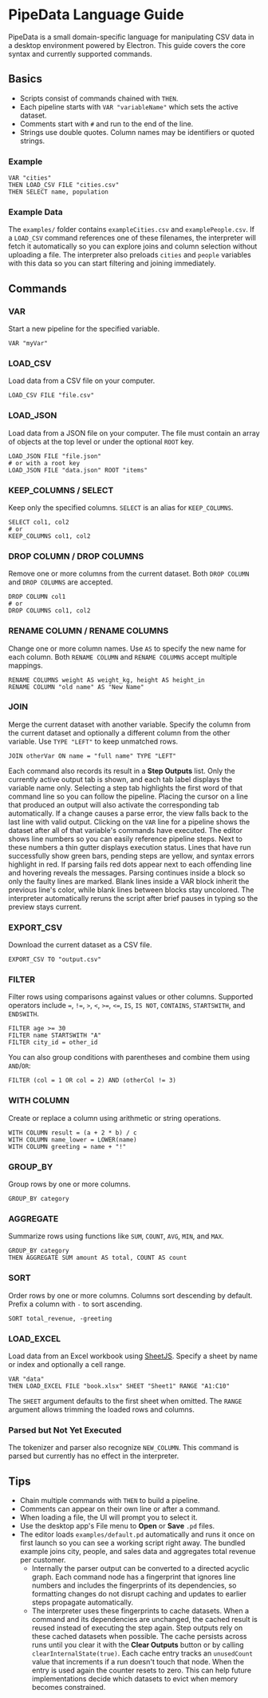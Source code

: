 # PipeData Language Guide

PipeData is a small domain-specific language for manipulating CSV data in a desktop environment powered by Electron.
This guide covers the core syntax and currently supported commands.

## Basics

- Scripts consist of commands chained with `THEN`.
- Each pipeline starts with `VAR "variableName"` which sets the active dataset.
- Comments start with `#` and run to the end of the line.
- Strings use double quotes. Column names may be identifiers or quoted strings.

### Example

```
VAR "cities"
THEN LOAD_CSV FILE "cities.csv"
THEN SELECT name, population
```

### Example Data
The `examples/` folder contains `exampleCities.csv` and `examplePeople.csv`.
If a `LOAD_CSV` command references one of these filenames, the interpreter will
fetch it automatically so you can explore joins and column selection without
uploading a file. The interpreter also preloads `cities` and `people` variables
with this data so you can start filtering and joining immediately.

## Commands

### VAR
Start a new pipeline for the specified variable.

```
VAR "myVar"
```

### LOAD_CSV
Load data from a CSV file on your computer.

```
LOAD_CSV FILE "file.csv"
```

### LOAD_JSON
Load data from a JSON file on your computer. The file must contain an array of objects at the top level or under the optional `ROOT` key.

```
LOAD_JSON FILE "file.json"
# or with a root key
LOAD_JSON FILE "data.json" ROOT "items"
```

### KEEP_COLUMNS / SELECT
Keep only the specified columns. `SELECT` is an alias for `KEEP_COLUMNS`.

```
SELECT col1, col2
# or
KEEP_COLUMNS col1, col2
```

### DROP COLUMN / DROP COLUMNS
Remove one or more columns from the current dataset. Both `DROP COLUMN` and
`DROP COLUMNS` are accepted.

```
DROP COLUMN col1
# or
DROP COLUMNS col1, col2
```

### RENAME COLUMN / RENAME COLUMNS
Change one or more column names. Use `AS` to specify the new name for each column. Both `RENAME COLUMN` and `RENAME COLUMNS` accept multiple mappings.

```
RENAME COLUMNS weight AS weight_kg, height AS height_in
RENAME COLUMN "old name" AS "New Name"
```

### JOIN
Merge the current dataset with another variable. Specify the column from the current dataset and optionally a different column from the other variable. Use `TYPE "LEFT"` to keep unmatched rows.

```
JOIN otherVar ON name = "full name" TYPE "LEFT"
```

Each command also records its result in a **Step Outputs** list. Only the
currently active output tab is shown, and each tab label displays the variable
name only. Selecting a step tab highlights the first word of that command line
so you can follow the pipeline. Placing the cursor on a line that produced an
output will also activate the corresponding tab automatically. If a change
causes a parse error, the view falls back to the last line with valid output.
Clicking on the
`VAR` line for a pipeline shows the dataset after all of that variable's
commands have executed. The editor shows line numbers so you can easily
reference pipeline steps. Next to these numbers a thin gutter displays
execution status. Lines that have run successfully show green bars, pending
steps are yellow, and syntax errors highlight in red. If parsing fails red dots appear next to each offending line and hovering reveals the messages. Parsing continues inside a block so only the faulty lines are marked. Blank lines inside a VAR
block inherit the previous line's color, while blank lines between blocks stay
uncolored. The interpreter automatically reruns the script after brief
pauses in typing so the preview stays current.

### EXPORT_CSV
Download the current dataset as a CSV file.

```
EXPORT_CSV TO "output.csv"
```

### FILTER
Filter rows using comparisons against values or other columns. Supported operators
include `=`, `!=`, `>`, `<`, `>=`, `<=`, `IS`, `IS NOT`, `CONTAINS`, `STARTSWITH`,
and `ENDSWITH`.

```
FILTER age >= 30
FILTER name STARTSWITH "A"
FILTER city_id = other_id
```

You can also group conditions with parentheses and combine them
using `AND`/`OR`:

```pipe
FILTER (col = 1 OR col = 2) AND (otherCol != 3)
```

### WITH COLUMN
Create or replace a column using arithmetic or string operations.

```
WITH COLUMN result = (a + 2 * b) / c
WITH COLUMN name_lower = LOWER(name)
WITH COLUMN greeting = name + "!"
```

### GROUP_BY
Group rows by one or more columns.

```
GROUP_BY category
```

### AGGREGATE
Summarize rows using functions like `SUM`, `COUNT`, `AVG`, `MIN`, and `MAX`.

```
GROUP_BY category
THEN AGGREGATE SUM amount AS total, COUNT AS count
```

### SORT
Order rows by one or more columns. Columns sort descending by default. Prefix a
column with `-` to sort ascending.

```
SORT total_revenue, -greeting
```

### LOAD_EXCEL
Load data from an Excel workbook using [SheetJS](https://www.npmjs.com/package/xlsx).
Specify a sheet by name or index and optionally a cell range.

```
VAR "data"
THEN LOAD_EXCEL FILE "book.xlsx" SHEET "Sheet1" RANGE "A1:C10"
```

The `SHEET` argument defaults to the first sheet when omitted. The `RANGE`
argument allows trimming the loaded rows and columns.

### Parsed but Not Yet Executed
The tokenizer and parser also recognize `NEW_COLUMN`. This command is parsed but
currently has no effect in the interpreter.

## Tips

- Chain multiple commands with `THEN` to build a pipeline.
- Comments can appear on their own line or after a command.
- When loading a file, the UI will prompt you to select it.
- Use the desktop app's File menu to **Open** or **Save** `.pd` files.
- The editor loads `examples/default.pd` automatically and runs it once on first
  launch so you can see a working script right away. The bundled example joins
  city, people, and sales data and aggregates total revenue per customer.
  - Internally the parser output can be converted to a directed acyclic graph.
    Each command node has a fingerprint that ignores line numbers and includes
    the fingerprints of its dependencies, so formatting changes do not disrupt
    caching and updates to earlier steps propagate automatically.
  - The interpreter uses these fingerprints to cache datasets. When a command and
    its dependencies are unchanged, the cached result is reused instead of
    executing the step again. Step outputs rely on these cached
    datasets when possible. The cache persists across runs until you clear it with
    the **Clear Outputs** button or by calling `clearInternalState(true)`.
    Each cache entry tracks an `unusedCount` value that increments if a run
    doesn't touch that node. When the entry is used again the counter resets to
    zero. This can help future implementations decide which datasets to evict
    when memory becomes constrained.

